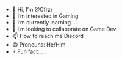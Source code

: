 - 👋 Hi, I’m @Cfrzr
- 👀 I’m interested in Gaming
- 🌱 I’m currently learning ...
- 💞️ I’m looking to collaborate on Game Dev
- 📫 How to reach me Discord
- 😄 Pronouns: He/Him
- ⚡ Fun fact: ...
